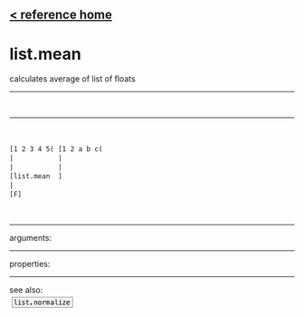 [< reference home](index.html)
---

# list.mean


calculates average of list of floats

---

<br>


---


```


[1 2 3 4 5( [1 2 a b c(
|           |
|           |
[list.mean  ]
|
[F]

            
```

---
arguments:


---
properties:


---
see also:<br>
[![list.normalize](img/object_list.normalize.png)](list.normalize.html)

